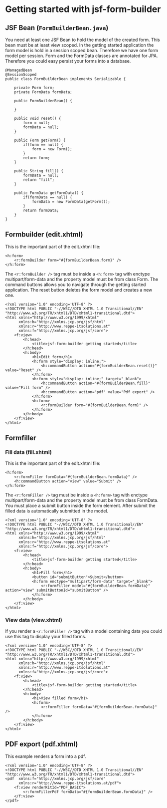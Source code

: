 # Getting started with jsf-form-builder #

## JSF Bean (`FormBuilderBean.java`) ##

You need at least one JSF Bean to hold the model of the created form. This bean must be at least view scoped. In the getting started application the form model is hold in a session scoped bean. Therefore we have one form model per session. Form and the FormData classes are annotated for JPA. Therefore you could easy persist your forms into a database.

```
@ManagedBean
@SessionScoped
public class FormBuilderBean implements Serializable {
    
    private Form form;
    private FormData formData;
    
    public FormBuilderBean() {
        
    }
    
    public void reset() {
        form = null;
        formData = null;
    }

    public Form getForm() {
        if(form == null) {
            form = new Form();
        }
        return form;
    }
    
    public String fill() {
        formData = null;
        return "fill";
    }
    
    public FormData getFormData() {
        if(formData == null) {
            formData = new FormData(getForm());
        }
        return formData;
    }
}
```

## Formbuilder (edit.xhtml) ##

This is the important part of the edit.xhtml file:

```
<h:form>
    <r:formBuilder form="#{formBuilderBean.form}" />
</h:form>
```

The `<r:formBuilder />` tag must be inside a `<h:form>` tag with enctype  multipart/form-data and the property model must be from class Form. The command buttons allows you to navigate through the getting started application. The reset button deletes the form model and creates a new one.

```
<?xml version='1.0' encoding='UTF-8' ?>
<!DOCTYPE html PUBLIC "-//W3C//DTD XHTML 1.0 Transitional//EN" "http://www.w3.org/TR/xhtml1/DTD/xhtml1-transitional.dtd">
<html xmlns="http://www.w3.org/1999/xhtml"
      xmlns:h="http://xmlns.jcp.org/jsf/html"
      xmlns:r="http://www.reppe-itsolutions.at"
      xmlns:f="http://xmlns.jcp.org/jsf/core">
    <f:view>
        <h:head>
            <title>jsf-form-builder getting started</title>
        </h:head>
        <h:body>
            <h1>Edit form</h1>
            <h:form style="display: inline;">
                <h:commandButton action="#{formBuilderBean.reset()}" value="Reset" />
            </h:form>
            <h:form style="display: inline;" target="_blank">
                <h:commandButton action="#{formBuilderBean.fill}" value="Fill form" />
                <h:commandButton action="pdf" value="Pdf export" />
            </h:form>
            <h:form>
                <r:formBuilder form="#{formBuilderBean.form}" />
            </h:form>
        </h:body>
    </f:view>
</html>
```

## Formfiller ##

### Fill data (fill.xhtml) ###

This is the important part of the edit.xhtml file:

```
<h:form>
    <r:formFiller formData="#{formBuilderBean.formData}" />
    <h:commandButton action="view" value="Submit" />
</h:form>
```

The `<r:formFiller />` tag must be inside a `<h:form>` tag with enctype  multipart/form-data and the property model must be from class FormData. You must place a submit button inside the form element. After submit the filled data is automatically submitted in the model.

```
<?xml version='1.0' encoding='UTF-8' ?>
<!DOCTYPE html PUBLIC "-//W3C//DTD XHTML 1.0 Transitional//EN" "http://www.w3.org/TR/xhtml1/DTD/xhtml1-transitional.dtd">
<html xmlns="http://www.w3.org/1999/xhtml"
      xmlns:h="http://xmlns.jcp.org/jsf/html"
      xmlns:r="http://www.reppe-itsolutions.at"
      xmlns:f="http://xmlns.jcp.org/jsf/core">
    <f:view>
        <h:head>
            <title>jsf-form-builder getting started</title>
        </h:head>
        <h:body>
            <h1>Fill form</h1>
            <button id="submitButton">Submit</button>
            <h:form enctype="multipart/form-data" target="_blank">
                <r:formFiller model="#{formBuilderBean.formData}" action="view" submitButtonId="submitButton" />
            </h:form>
        </h:body>
    </f:view>
</html>
```

### View data (view.xhtml) ###

If you render a `<r:formFiller />` tag with a model containing data you could use this tag to display your filled forms.

```
<?xml version='1.0' encoding='UTF-8' ?>
<!DOCTYPE html PUBLIC "-//W3C//DTD XHTML 1.0 Transitional//EN" "http://www.w3.org/TR/xhtml1/DTD/xhtml1-transitional.dtd">
<html xmlns="http://www.w3.org/1999/xhtml"
      xmlns:h="http://xmlns.jcp.org/jsf/html"
      xmlns:r="http://www.reppe-itsolutions.at"
      xmlns:f="http://xmlns.jcp.org/jsf/core">
    <f:view>
        <h:head>
            <title>jsf-form-builder getting started</title>
        </h:head>
        <h:body>
            <h1>View filled form</h1>
            <h:form>
                <r:formFiller formData="#{formBuilderBean.formData}" />
            </h:form>
        </h:body>
    </f:view>
</html>
```

## PDF export (pdf.xhtml) ##

This example renders a form into a pdf.

```
<?xml version='1.0' encoding='UTF-8' ?>
<!DOCTYPE html PUBLIC "-//W3C//DTD XHTML 1.0 Transitional//EN" "http://www.w3.org/TR/xhtml1/DTD/xhtml1-transitional.dtd">
<pdf  xmlns:f="http://xmlns.jcp.org/jsf/core"
      xmlns:r="http://www.reppe-itsolutions.at/pdf">
    <f:view renderKitId="PDF_BASIC">
        <r:formFillerPdf formData="#{formBuilderBean.formData}" />
    </f:view>
</pdf>
```
